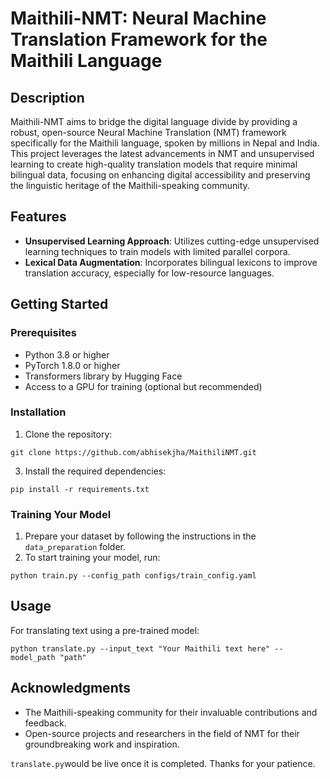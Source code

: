 # Maithili-NMT: Neural Machine Translation Framework for the Maithili Language

## Description
Maithili-NMT aims to bridge the digital language divide by providing a robust, open-source Neural Machine Translation (NMT) framework specifically for the Maithili language, spoken by millions in Nepal and India. This project leverages the latest advancements in NMT and unsupervised learning to create high-quality translation models that require minimal bilingual data, focusing on enhancing digital accessibility and preserving the linguistic heritage of the Maithili-speaking community.

## Features
- **Unsupervised Learning Approach**: Utilizes cutting-edge unsupervised learning techniques to train models with limited parallel corpora.
- **Lexical Data Augmentation**: Incorporates bilingual lexicons to improve translation accuracy, especially for low-resource languages.


## Getting Started

### Prerequisites
- Python 3.8 or higher
- PyTorch 1.8.0 or higher
- Transformers library by Hugging Face
- Access to a GPU for training (optional but recommended)

### Installation
1. Clone the repository:
   
```
git clone https://github.com/abhisekjha/MaithiliNMT.git
```

3. Install the required dependencies:
```
pip install -r requirements.txt
```

### Training Your Model
1. Prepare your dataset by following the instructions in the `data_preparation` folder.
2. To start training your model, run:
```
python train.py --config_path configs/train_config.yaml
```
## Usage
For translating text using a pre-trained model:
```
python translate.py --input_text "Your Maithili text here" --model_path "path"
```

## Acknowledgments
- The Maithili-speaking community for their invaluable contributions and feedback.
- Open-source projects and researchers in the field of NMT for their groundbreaking work and inspiration.

 `translate.py`would be live once it is completed. Thanks for your patience. 
